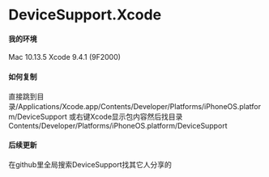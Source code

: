 # DeviceSupport.Xcode
#### 我的环境
Mac 10.13.5
Xcode 9.4.1 (9F2000)
#### 如何复制
直接跳到目录/Applications/Xcode.app/Contents/Developer/Platforms/iPhoneOS.platform/DeviceSupport
或右键Xcode显示包内容然后找目录Contents/Developer/Platforms/iPhoneOS.platform/DeviceSupport
#### 后续更新
在github里全局搜索DeviceSupport找其它人分享的
